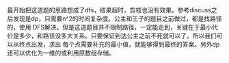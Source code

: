 最开始把这道题的思路想成了dfs，结果超时，剪枝也没有效果。参考discuss之后发现是dp，只需要n^2的时间复杂度。公主和王子的题目之前做过，都是找路径的，使用
DFS解决。但是这道题目并不限制路径，一定能走到，关键在于最小代价是多少，和路径没多大关系。只要保证到达公主之前不死就可以了。所以我们可以从终点出发，求出
每个点需要补充的最小值，就能够得到最终的答案。另外dp还可以优化为一维的或利用原数组存储。
